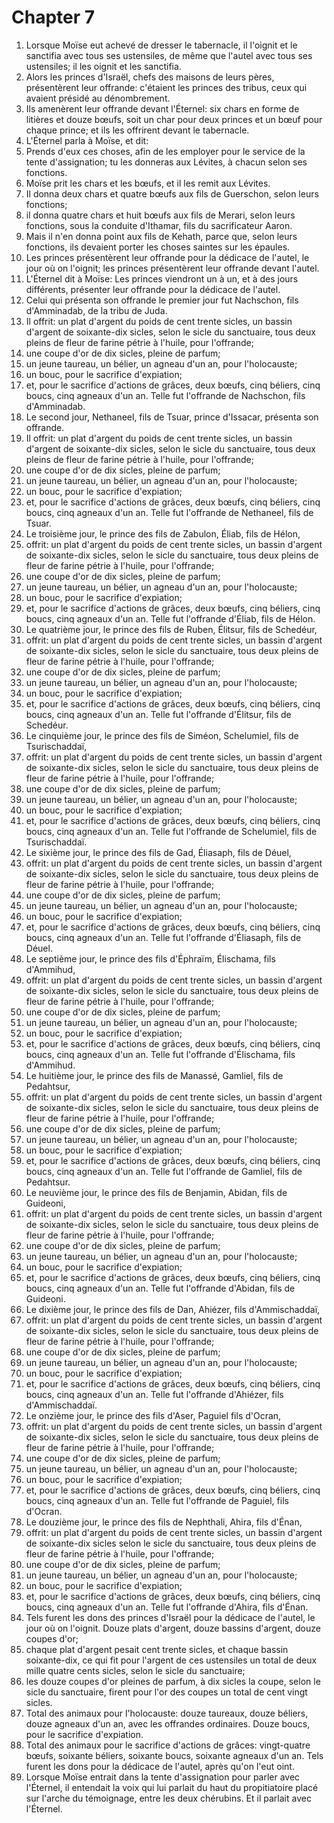 # Chapter 7

1. Lorsque Moïse eut achevé de dresser le tabernacle, il l'oignit et le sanctifia avec tous ses ustensiles, de même que l'autel avec tous ses ustensiles; il les oignit et les sanctifia.
2. Alors les princes d'Israël, chefs des maisons de leurs pères, présentèrent leur offrande: c'étaient les princes des tribus, ceux qui avaient présidé au dénombrement.
3. Ils amenèrent leur offrande devant l'Éternel: six chars en forme de litières et douze bœufs, soit un char pour deux princes et un bœuf pour chaque prince; et ils les offrirent devant le tabernacle.
4. L'Éternel parla à Moïse, et dit:
5. Prends d'eux ces choses, afin de les employer pour le service de la tente d'assignation; tu les donneras aux Lévites, à chacun selon ses fonctions.
6. Moïse prit les chars et les bœufs, et il les remit aux Lévites.
7. Il donna deux chars et quatre bœufs aux fils de Guerschon, selon leurs fonctions;
8. il donna quatre chars et huit bœufs aux fils de Merari, selon leurs fonctions, sous la conduite d'Ithamar, fils du sacrificateur Aaron.
9. Mais il n'en donna point aux fils de Kehath, parce que, selon leurs fonctions, ils devaient porter les choses saintes sur les épaules.
10. Les princes présentèrent leur offrande pour la dédicace de l'autel, le jour où on l'oignit; les princes présentèrent leur offrande devant l'autel.
11. L'Éternel dit à Moïse: Les princes viendront un à un, et à des jours différents, présenter leur offrande pour la dédicace de l'autel.
12. Celui qui présenta son offrande le premier jour fut Nachschon, fils d'Amminadab, de la tribu de Juda.
13. Il offrit: un plat d'argent du poids de cent trente sicles, un bassin d'argent de soixante-dix sicles, selon le sicle du sanctuaire, tous deux pleins de fleur de farine pétrie à l'huile, pour l'offrande;
14. une coupe d'or de dix sicles, pleine de parfum;
15. un jeune taureau, un bélier, un agneau d'un an, pour l'holocauste;
16. un bouc, pour le sacrifice d'expiation;
17. et, pour le sacrifice d'actions de grâces, deux bœufs, cinq béliers, cinq boucs, cinq agneaux d'un an. Telle fut l'offrande de Nachschon, fils d'Amminadab.
18. Le second jour, Nethaneel, fils de Tsuar, prince d'Issacar, présenta son offrande.
19. Il offrit: un plat d'argent du poids de cent trente sicles, un bassin d'argent de soixante-dix sicles, selon le sicle du sanctuaire, tous deux pleins de fleur de farine pétrie à l'huile, pour l'offrande;
20. une coupe d'or de dix sicles, pleine de parfum;
21. un jeune taureau, un bélier, un agneau d'un an, pour l'holocauste;
22. un bouc, pour le sacrifice d'expiation;
23. et, pour le sacrifice d'actions de grâces, deux bœufs, cinq béliers, cinq boucs, cinq agneaux d'un an. Telle fut l'offrande de Nethaneel, fils de Tsuar.
24. Le troisième jour, le prince des fils de Zabulon, Éliab, fils de Hélon,
25. offrit: un plat d'argent du poids de cent trente sicles, un bassin d'argent de soixante-dix sicles, selon le sicle du sanctuaire, tous deux pleins de fleur de farine pétrie à l'huile, pour l'offrande;
26. une coupe d'or de dix sicles, pleine de parfum;
27. un jeune taureau, un bélier, un agneau d'un an, pour l'holocauste;
28. un bouc, pour le sacrifice d'expiation;
29. et, pour le sacrifice d'actions de grâces, deux bœufs, cinq béliers, cinq boucs, cinq agneaux d'un an. Telle fut l'offrande d'Éliab, fils de Hélon.
30. Le quatrième jour, le prince des fils de Ruben, Élitsur, fils de Schedéur,
31. offrit: un plat d'argent du poids de cent trente sicles, un bassin d'argent de soixante-dix sicles, selon le sicle du sanctuaire, tous deux pleins de fleur de farine pétrie à l'huile, pour l'offrande;
32. une coupe d'or de dix sicles, pleine de parfum;
33. un jeune taureau, un bélier, un agneau d'un an, pour l'holocauste;
34. un bouc, pour le sacrifice d'expiation;
35. et, pour le sacrifice d'actions de grâces, deux bœufs, cinq béliers, cinq boucs, cinq agneaux d'un an. Telle fut l'offrande d'Élitsur, fils de Schedéur.
36. Le cinquième jour, le prince des fils de Siméon, Schelumiel, fils de Tsurischaddaï,
37. offrit: un plat d'argent du poids de cent trente sicles, un bassin d'argent de soixante-dix sicles, selon le sicle du sanctuaire, tous deux pleins de fleur de farine pétrie à l'huile, pour l'offrande;
38. une coupe d'or de dix sicles, pleine de parfum;
39. un jeune taureau, un bélier, un agneau d'un an, pour l'holocauste;
40. un bouc, pour le sacrifice d'expiation;
41. et, pour le sacrifice d'actions de grâces, deux bœufs, cinq béliers, cinq boucs, cinq agneaux d'un an. Telle fut l'offrande de Schelumiel, fils de Tsurischaddaï.
42. Le sixième jour, le prince des fils de Gad, Éliasaph, fils de Déuel,
43. offrit: un plat d'argent du poids de cent trente sicles, un bassin d'argent de soixante-dix sicles, selon le sicle du sanctuaire, tous deux pleins de fleur de farine pétrie à l'huile, pour l'offrande;
44. une coupe d'or de dix sicles, pleine de parfum;
45. un jeune taureau, un bélier, un agneau d'un an, pour l'holocauste;
46. un bouc, pour le sacrifice d'expiation;
47. et, pour le sacrifice d'actions de grâces, deux bœufs, cinq béliers, cinq boucs, cinq agneaux d'un an. Telle fut l'offrande d'Éliasaph, fils de Déuel.
48. Le septième jour, le prince des fils d'Éphraïm, Élischama, fils d'Ammihud,
49. offrit: un plat d'argent du poids de cent trente sicles, un bassin d'argent de soixante-dix sicles, selon le sicle du sanctuaire, tous deux pleins de fleur de farine pétrie à l'huile, pour l'offrande;
50. une coupe d'or de dix sicles, pleine de parfum;
51. un jeune taureau, un bélier, un agneau d'un an, pour l'holocauste;
52. un bouc, pour le sacrifice d'expiation;
53. et, pour le sacrifice d'actions de grâces, deux bœufs, cinq béliers, cinq boucs, cinq agneaux d'un an. Telle fut l'offrande d'Élischama, fils d'Ammihud.
54. Le huitième jour, le prince des fils de Manassé, Gamliel, fils de Pedahtsur,
55. offrit: un plat d'argent du poids de cent trente sicles, un bassin d'argent de soixante-dix sicles, selon le sicle du sanctuaire, tous deux pleins de fleur de farine pétrie à l'huile, pour l'offrande;
56. une coupe d'or de dix sicles, pleine de parfum;
57. un jeune taureau, un bélier, un agneau d'un an, pour l'holocauste;
58. un bouc, pour le sacrifice d'expiation;
59. et, pour le sacrifice d'actions de grâces, deux bœufs, cinq béliers, cinq boucs, cinq agneaux d'un an. Telle fut l'offrande de Gamliel, fils de Pedahtsur.
60. Le neuvième jour, le prince des fils de Benjamin, Abidan, fils de Guideoni,
61. offrit: un plat d'argent du poids de cent trente sicles, un bassin d'argent de soixante-dix sicles, selon le sicle du sanctuaire, tous deux pleins de fleur de farine pétrie à l'huile, pour l'offrande;
62. une coupe d'or de dix sicles, pleine de parfum;
63. un jeune taureau, un bélier, un agneau d'un an, pour l'holocauste;
64. un bouc, pour le sacrifice d'expiation;
65. et, pour le sacrifice d'actions de grâces, deux bœufs, cinq béliers, cinq boucs, cinq agneaux d'un an. Telle fut l'offrande d'Abidan, fils de Guideoni.
66. Le dixième jour, le prince des fils de Dan, Ahiézer, fils d'Ammischaddaï,
67. offrit: un plat d'argent du poids de cent trente sicles, un bassin d'argent de soixante-dix sicles, selon le sicle du sanctuaire, tous deux pleins de fleur de farine pétrie à l'huile, pour l'offrande;
68. une coupe d'or de dix sicles, pleine de parfum;
69. un jeune taureau, un bélier, un agneau d'un an, pour l'holocauste;
70. un bouc, pour le sacrifice d'expiation;
71. et, pour le sacrifice d'actions de grâces, deux bœufs, cinq béliers, cinq boucs, cinq agneaux d'un an. Telle fut l'offrande d'Ahiézer, fils d'Ammischaddaï.
72. Le onzième jour, le prince des fils d'Aser, Paguiel fils d'Ocran,
73. offrit: un plat d'argent du poids de cent trente sicles, un bassin d'argent de soixante-dix sicles, selon le sicle du sanctuaire, tous deux pleins de fleur de farine pétrie à l'huile, pour l'offrande;
74. une coupe d'or de dix sicles, pleine de parfum;
75. un jeune taureau, un bélier, un agneau d'un an, pour l'holocauste;
76. un bouc, pour le sacrifice d'expiation;
77. et, pour le sacrifice d'actions de grâces, deux bœufs, cinq béliers, cinq boucs, cinq agneaux d'un an. Telle fut l'offrande de Paguiel, fils d'Ocran.
78. Le douzième jour, le prince des fils de Nephthali, Ahira, fils d'Énan,
79. offrit: un plat d'argent du poids de cent trente sicles, un bassin d'argent de soixante-dix sicles selon le sicle du sanctuaire, tous deux pleins de fleur de farine pétrie à l'huile, pour l'offrande;
80. une coupe d'or de dix sicles, pleine de parfum;
81. un jeune taureau, un bélier, un agneau d'un an, pour l'holocauste;
82. un bouc, pour le sacrifice d'expiation;
83. et, pour le sacrifice d'actions de grâces, deux bœufs, cinq béliers, cinq boucs, cinq agneaux d'un an. Telle fut l'offrande d'Ahira, fils d'Énan.
84. Tels furent les dons des princes d'Israël pour la dédicace de l'autel, le jour où on l'oignit. Douze plats d'argent, douze bassins d'argent, douze coupes d'or;
85. chaque plat d'argent pesait cent trente sicles, et chaque bassin soixante-dix, ce qui fit pour l'argent de ces ustensiles un total de deux mille quatre cents sicles, selon le sicle du sanctuaire;
86. les douze coupes d'or pleines de parfum, à dix sicles la coupe, selon le sicle du sanctuaire, firent pour l'or des coupes un total de cent vingt sicles.
87. Total des animaux pour l'holocauste: douze taureaux, douze béliers, douze agneaux d'un an, avec les offrandes ordinaires. Douze boucs, pour le sacrifice d'expiation.
88. Total des animaux pour le sacrifice d'actions de grâces: vingt-quatre bœufs, soixante béliers, soixante boucs, soixante agneaux d'un an. Tels furent les dons pour la dédicace de l'autel, après qu'on l'eut oint.
89. Lorsque Moïse entrait dans la tente d'assignation pour parler avec l'Éternel, il entendait la voix qui lui parlait du haut du propitiatoire placé sur l'arche du témoignage, entre les deux chérubins. Et il parlait avec l'Éternel.

